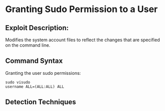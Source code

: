 # Granting Sudo Permission to a User

## **Exploit Description:**

Modifies the system account files to reflect the changes that are specified on the command line. 

## Command Syntax

Granting the user sudo permissions:
```
sudo visudo
username ALL=(ALL:ALL) ALL
```

## Detection Techniques
```

```